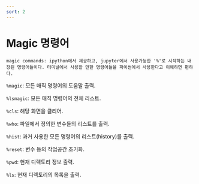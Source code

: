 ```yaml
---
sort: 2
---
```


# Magic 명령어

```note
magic commands: ipython에서 제공하고, jupyter에서 사용가능한 '%'로 시작하는 내장된 명령어들이다. 터미널에서 사용할 만한 명령어들을 파이썬에서 사용한다고 이해하면 편하다.
```

`%magic`: 모든 매직 명령어의 도움말 출력.

`%lsmagic`: 모든 매직 명령어의 전체 리스트.

`%cls`: 해당 화면을 클리어.

`%who`: 파일에서 정의한 변수들의 리스트를 출력.

`%hist`: 과거 사용한 모든 명령어의 리스트(history)를 출력.

`%reset`: 변수 등의 작업공간 초기화.

`%pwd`: 현재 디렉토리 정보 출력.

`%ls`: 현재 디렉토리의 목록을 출력.